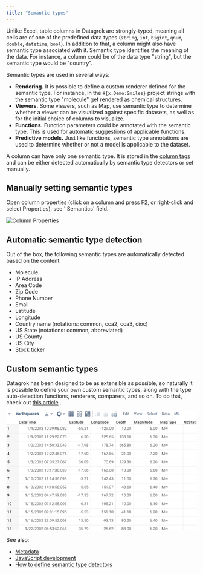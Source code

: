 ```yaml
---
title: "Semantic types"
---
```


Unlike Excel, table columns in Datagrok are strongly-typed, meaning all cells are of one of the predefined data
types (`string`, `int`, `bigint`, `qnum`, `double`, `datetime`, `bool`). In addition to that, a column might also have
semantic type associated with it. Semantic type identifies the meaning of the data. For instance, a column could be of
the data type "string", but the semantic type would be "country".

Semantic types are used in several ways:

* **Rendering.** It is possible to define a custom renderer defined for the semantic type. For instance, in
  the `#{x.Demo:Smiles}` project strings with the semantic type "molecule" get rendered as chemical structures.
* **Viewers.** Some viewers, such as Map, use semantic type to determine whether a viewer can be visualized against
  specific datasets, as well as for the initial choice of columns to visualize.
* **Functions.** Function parameters could be annotated with the semantic type. This is used for automatic suggestions
  of applicable functions.
* **Predictive models.** Just like functions, semantic type annotations are used to determine whether or not a model is
  applicable to the dataset.

A column can have only one semantic type. It is stored in the [column tags](tags.md#quality) and can be either detected
automatically by semantic type detectors or set manually.

## Manually setting semantic types

Open column properties (click on a column and press F2, or right-click and select Properties), see '
Semantics' field.

![Column Properties](semantic-properties.gif "Column Properties")

## Automatic semantic type detection

Out of the box, the following semantic types are automatically detected based on the content:

* Molecule
* IP Address
* Area Code
* Zip Code
* Phone Number
* Email
* Latitude
* Longitude
* Country name (notations: common, cca2, cca3, cioc)
* US State (notations: common, abbreviated)
* US County
* US City
* Stock ticker

## Custom semantic types

Datagrok has been designed to be as extensible as possible, so naturally it is possible to define your own custom
semantic types, along with the type auto-detection functions, renderers, comparers, and so on. To do that, check
out [this article](../../develop/how-to/functions/define-semantic-type-detectors.md)
.

![Custom Semantic Type Magnitude](../../develop/how-to/functions/semantic-type-detectors.gif "Custom Semantic Type Magnitude")

See also:

* [Metadata](../../datagrok/concepts/objects.md#metadata)
* [JavaScript development](../../develop/develop.md)
* [How to define semantic type detectors](../../develop/how-to/functions/define-semantic-type-detectors.md)
